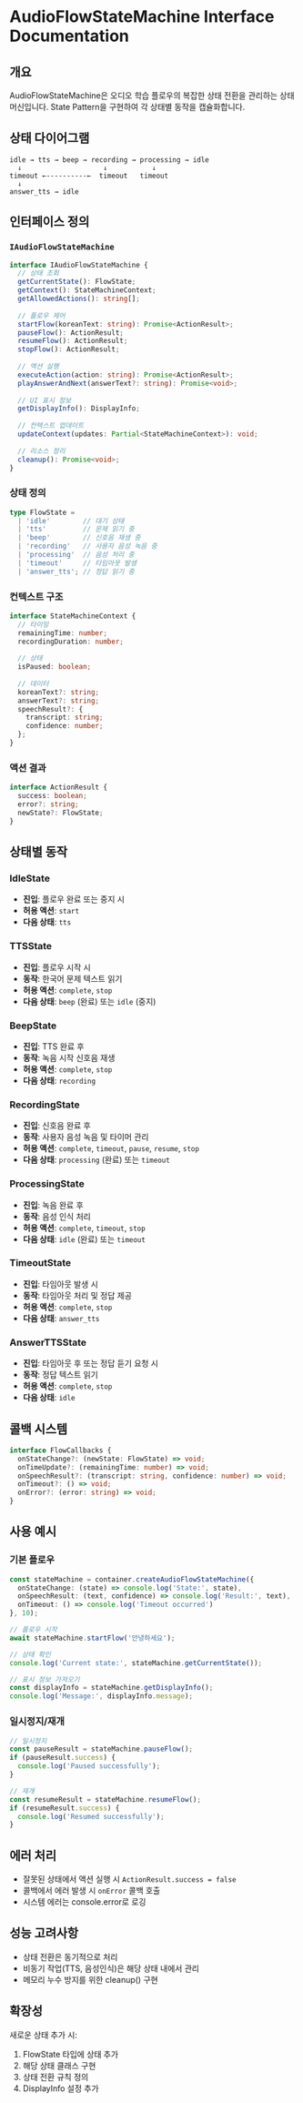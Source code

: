 # AudioFlowStateMachine Interface Documentation

## 개요
AudioFlowStateMachine은 오디오 학습 플로우의 복잡한 상태 전환을 관리하는 상태 머신입니다. State Pattern을 구현하여 각 상태별 동작을 캡슐화합니다.

## 상태 다이어그램

```
idle → tts → beep → recording → processing → idle
  ↓                    ↓           ↓
timeout ←----------←  timeout   timeout
  ↓
answer_tts → idle
```

## 인터페이스 정의

### `IAudioFlowStateMachine`

```typescript
interface IAudioFlowStateMachine {
  // 상태 조회
  getCurrentState(): FlowState;
  getContext(): StateMachineContext;
  getAllowedActions(): string[];
  
  // 플로우 제어
  startFlow(koreanText: string): Promise<ActionResult>;
  pauseFlow(): ActionResult;
  resumeFlow(): ActionResult;
  stopFlow(): ActionResult;
  
  // 액션 실행
  executeAction(action: string): Promise<ActionResult>;
  playAnswerAndNext(answerText?: string): Promise<void>;
  
  // UI 표시 정보
  getDisplayInfo(): DisplayInfo;
  
  // 컨텍스트 업데이트
  updateContext(updates: Partial<StateMachineContext>): void;
  
  // 리소스 정리
  cleanup(): Promise<void>;
}
```

### 상태 정의

```typescript
type FlowState = 
  | 'idle'        // 대기 상태
  | 'tts'         // 문제 읽기 중
  | 'beep'        // 신호음 재생 중
  | 'recording'   // 사용자 음성 녹음 중
  | 'processing'  // 음성 처리 중
  | 'timeout'     // 타임아웃 발생
  | 'answer_tts'; // 정답 읽기 중
```

### 컨텍스트 구조

```typescript
interface StateMachineContext {
  // 타이밍
  remainingTime: number;
  recordingDuration: number;
  
  // 상태
  isPaused: boolean;
  
  // 데이터
  koreanText?: string;
  answerText?: string;
  speechResult?: {
    transcript: string;
    confidence: number;
  };
}
```

### 액션 결과

```typescript
interface ActionResult {
  success: boolean;
  error?: string;
  newState?: FlowState;
}
```

## 상태별 동작

### IdleState
- **진입**: 플로우 완료 또는 중지 시
- **허용 액션**: `start`
- **다음 상태**: `tts`

### TTSState  
- **진입**: 플로우 시작 시
- **동작**: 한국어 문제 텍스트 읽기
- **허용 액션**: `complete`, `stop`
- **다음 상태**: `beep` (완료) 또는 `idle` (중지)

### BeepState
- **진입**: TTS 완료 후
- **동작**: 녹음 시작 신호음 재생
- **허용 액션**: `complete`, `stop`
- **다음 상태**: `recording`

### RecordingState
- **진입**: 신호음 완료 후
- **동작**: 사용자 음성 녹음 및 타이머 관리
- **허용 액션**: `complete`, `timeout`, `pause`, `resume`, `stop`
- **다음 상태**: `processing` (완료) 또는 `timeout`

### ProcessingState
- **진입**: 녹음 완료 후
- **동작**: 음성 인식 처리
- **허용 액션**: `complete`, `timeout`, `stop`
- **다음 상태**: `idle` (완료) 또는 `timeout`

### TimeoutState
- **진입**: 타임아웃 발생 시
- **동작**: 타임아웃 처리 및 정답 제공
- **허용 액션**: `complete`, `stop`
- **다음 상태**: `answer_tts`

### AnswerTTSState
- **진입**: 타임아웃 후 또는 정답 듣기 요청 시
- **동작**: 정답 텍스트 읽기
- **허용 액션**: `complete`, `stop`
- **다음 상태**: `idle`

## 콜백 시스템

```typescript
interface FlowCallbacks {
  onStateChange?: (newState: FlowState) => void;
  onTimeUpdate?: (remainingTime: number) => void;
  onSpeechResult?: (transcript: string, confidence: number) => void;
  onTimeout?: () => void;
  onError?: (error: string) => void;
}
```

## 사용 예시

### 기본 플로우

```typescript
const stateMachine = container.createAudioFlowStateMachine({
  onStateChange: (state) => console.log('State:', state),
  onSpeechResult: (text, confidence) => console.log('Result:', text),
  onTimeout: () => console.log('Timeout occurred')
}, 10);

// 플로우 시작
await stateMachine.startFlow('안녕하세요');

// 상태 확인
console.log('Current state:', stateMachine.getCurrentState());

// 표시 정보 가져오기
const displayInfo = stateMachine.getDisplayInfo();
console.log('Message:', displayInfo.message);
```

### 일시정지/재개

```typescript
// 일시정지
const pauseResult = stateMachine.pauseFlow();
if (pauseResult.success) {
  console.log('Paused successfully');
}

// 재개
const resumeResult = stateMachine.resumeFlow();
if (resumeResult.success) {
  console.log('Resumed successfully');
}
```

## 에러 처리

- 잘못된 상태에서 액션 실행 시 `ActionResult.success = false`
- 콜백에서 에러 발생 시 `onError` 콜백 호출
- 시스템 에러는 console.error로 로깅

## 성능 고려사항

- 상태 전환은 동기적으로 처리
- 비동기 작업(TTS, 음성인식)은 해당 상태 내에서 관리
- 메모리 누수 방지를 위한 cleanup() 구현

## 확장성

새로운 상태 추가 시:
1. FlowState 타입에 상태 추가
2. 해당 상태 클래스 구현
3. 상태 전환 규칙 정의
4. DisplayInfo 설정 추가